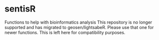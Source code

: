 # sentisR
Functions to help with bioinformatics analysis
This repository is no longer supported and has migrated to geosen/lightsabeR. 
Please use that one for newer functions. This is left here for compatibility purposes.
